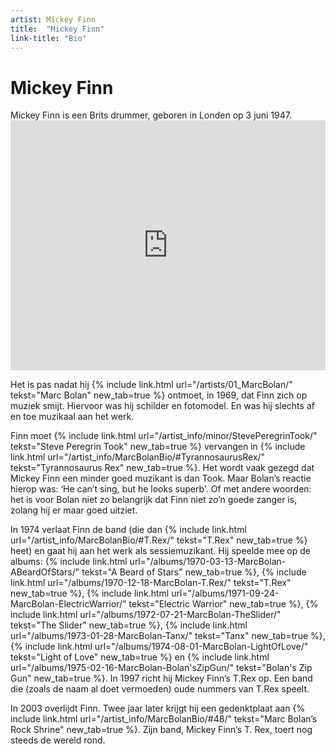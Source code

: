```yaml
---
artist: Mickey Finn
title:  "Mickey Finn"
link-title: "Bio"
---
```


# Mickey Finn

<div class="lead">Mickey Finn is een Brits drummer, geboren in Londen op 3 juni 1947.</div>
<div class="witregel"> </div>
<iframe width="100%" height="400" src="https://www.youtube.com/embed/-B-Mf2oY2U8" frameborder="0" allowfullscreen></iframe>Het is pas nadat hij {% include link.html url="/artists/01_MarcBolan/" tekst="Marc Bolan" new_tab=true %} ontmoet, in 1969, dat Finn zich op muziek smijt. Hiervoor was hij schilder en fotomodel. En was hij slechts af en toe muzikaal aan het werk. Finn moet {% include link.html url="/artist_info/minor/StevePeregrinTook/" tekst="Steve Peregrin Took" new_tab=true %} vervangen in {% include link.html url="/artist_info/MarcBolanBio/#TyrannosaurusRex/" tekst="Tyrannosaurus Rex" new_tab=true %}. Het wordt vaak gezegd dat Mickey Finn een minder goed muzikant is dan Took. Maar Bolan’s reactie hierop was: ‘<span tooltip="BBC, T.Rex band member dies, auteur onbekend, geraadpleegd op 12/06/2017: {% include link.html tekst='bron' url='http://news.bbc.co.uk/2/hi/entertainment/2651733.stm' escaped=true new_tab=true %}">He can’t sing, but he looks superb</span>'. Of met andere woorden: het is voor Bolan niet zo belangrijk dat Finn niet zo’n goede zanger is, zolang hij er maar goed uitziet. In 1974 verlaat Finn de band (die dan {% include link.html url="/artist_info/MarcBolanBio/#T.Rex/" tekst="T.Rex" new_tab=true %} heet) en gaat hij aan het werk als <span tooltip="Een sessiemuzikant kan worden ingehuurd door bands of producers om muziek in te spelen of mee op tournee te gaan. Ze maken geen deel uit van de vaste bezetting van een groep.">sessiemuzikant</span>. Hij speelde mee op de albums: {% include link.html url="/albums/1970-03-13-MarcBolan-ABeardOfStars/" tekst="A Beard of Stars" new_tab=true %}, {% include link.html url="/albums/1970-12-18-MarcBolan-T.Rex/" tekst="T.Rex" new_tab=true %}, {% include link.html url="/albums/1971-09-24-MarcBolan-ElectricWarrior/" tekst="Electric Warrior" new_tab=true %}, {% include link.html url="/albums/1972-07-21-MarcBolan-TheSlider/" tekst="The Slider" new_tab=true %}, {% include link.html url="/albums/1973-01-28-MarcBolan-Tanx/" tekst="Tanx" new_tab=true %}, {% include link.html url="/albums/1974-08-01-MarcBolan-LightOfLove/" tekst="Light of Love" new_tab=true %} en {% include link.html url="/albums/1975-02-16-MarcBolan-Bolan'sZipGun/" tekst="Bolan's Zip Gun" new_tab=true %}. In 1997 richt hij Mickey Finn’s T.Rex op. Een band die (zoals de naam al doet vermoeden) oude nummers van T.Rex speelt. In 2003 overlijdt Finn. Twee jaar later krijgt hij een gedenktplaat aan {% include link.html url="/artist_info/MarcBolanBio/#48/" tekst="Marc Bolan’s Rock Shrine" new_tab=true %}. Zijn band, Mickey Finn’s T. Rex, toert nog steeds de wereld rond.